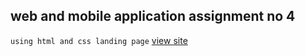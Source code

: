 ## web and mobile application assignment no 4
`using html and css landing page`
[view site](dibrahim-217-WMA-A-NO-7)

